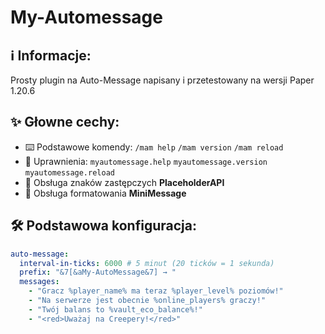 # My-Automessage

## :information_source: Informacje:
Prosty plugin na Auto-Message napisany i przetestowany na wersji Paper 1.20.6

## :sparkles: Głowne cechy:
- :keyboard: Podstawowe komendy:
  `/mam help`
  `/mam version`
  `/mam reload`
- :hammer: Uprawnienia:
  `myautomessage.help`
  `myautomessage.version`
  `myautomessage.reload`
- 📄 Obsługa znaków zastępczych **PlaceholderAPI**
- 🌈 Obsługa formatowania **MiniMessage**

## :hammer_and_wrench: Podstawowa konfiguracja:
```YAML
auto-message:
  interval-in-ticks: 6000 # 5 minut (20 ticków = 1 sekunda)
  prefix: "&7[&aMy-AutoMessage&7] → "
  messages:
    - "Gracz %player_name% ma teraz %player_level% poziomów!"
    - "Na serwerze jest obecnie %online_players% graczy!"
    - "Twój balans to %vault_eco_balance%!"
    - "<red>Uważaj na Creepery!</red>"
```
